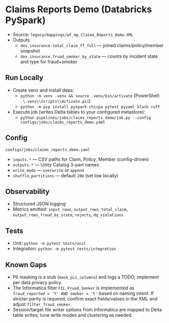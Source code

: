 # Claims Reports Demo (Databricks PySpark)

- Source: `legacy/mappings/wf_mp_Claims_Reports_Demo.XML`
- Outputs:
  - `dev.insurance.total_claim_ff_full` — joined claims/policy/member snapshot
  - `dev.insurance.fruad_smoker_by_state` — counts by incident state and type for fraud+smoker

## Run Locally

- Create venv and install deps:
  - `python -m venv .venv && source .venv/bin/activate` (PowerShell: `.\.venv\\Scripts\\Activate.ps1`)
  - `python -m pip install pyspark chispa pytest pyyaml black ruff`
- Execute job (writes Delta tables to your configured metastore):
  - `python pipelines/jobs/claims_reports_demo/job.py --config configs/jobs/claims_reports_demo.yaml`

## Config

`configs/jobs/claims_reports_demo.yaml`

- `inputs.*` — CSV paths for Claim, Policy, Member (config-driven)
- `outputs.*` — Unity Catalog 3-part names
- `write_mode` — `overwrite` or `append`
- `shuffle_partitions` — default `200` (set low locally)

## Observability

- Structured JSON logging
- Metrics emitted: `input_rows`, `output_rows_total_claim`, `output_rows_fraud_by_state`, `rejects`, `dq_violations`

## Tests

- Unit: `python -m pytest tests/unit`
- Integration: `python -m pytest tests/integration`

## Known Gaps

- PII masking is a stub (`mask_pii_columns`) and logs a TODO; implement per data privacy policy.
- The Informatica filter `FIL_Fruad_Smoker` is implemented as `fraud_reported = 'Y' AND smoker = 'Y'` based on naming intent. If stricter parity is required, confirm exact fields/values in the XML and adjust `filter_fraud_smoker`.
- Session/target file writer options from Informatica are mapped to Delta table writes; tune write modes and clustering as needed.

